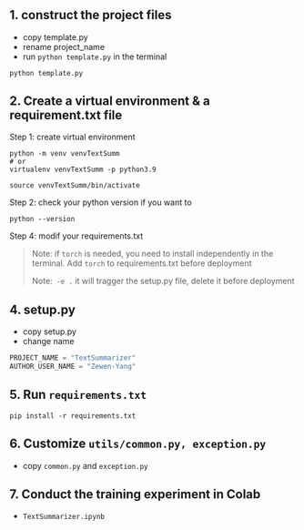 # 


## 1. construct the project files

- copy template.py
- rename project_name
- run `python template.py` in the terminal

```shell
python template.py
```


## 2. Create a virtual environment & a requirement.txt file

Step 1: create virtual environment

```shell
python -m venv venvTextSumm
# or 
virtualenv venvTextSumm -p python3.9
```

```shell
source venvTextSumm/bin/activate
```

Step 2: check your python version if you want to

```shell
python --version
```

Step 4:
modif your requirements.txt
> Note: if `torch` is needed, you need to install independently in the terminal. Add `torch` to requirements.txt before deployment
> 
> Note:` -e .` it will tragger the setup.py file, delete it before deployment


## 4. setup.py

- copy setup.py
- change name
```python
PROJECT_NAME = "TextSummarizer"
AUTHOR_USER_NAME = "Zewen-Yang"
```


## 5. Run `requirements.txt`

```shell
pip install -r requirements.txt
```


## 6. Customize `utils/common.py, exception.py`

- copy `common.py` and `exception.py`


## 7. Conduct the training experiment in Colab

- `TextSummarizer.ipynb`

